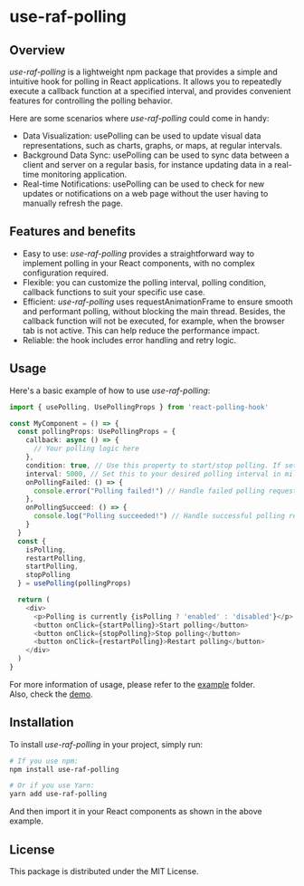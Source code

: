 # use-raf-polling

## Overview

*use-raf-polling* is a lightweight npm package that provides a simple and intuitive hook for polling in React applications. It allows you to repeatedly execute a callback function at a specified interval, and provides convenient features for controlling the polling behavior.

Here are some scenarios where *use-raf-polling* could come in handy:

- Data Visualization: usePolling can be used to update visual data representations, such as charts, graphs, or maps, at regular intervals.
- Background Data Sync: usePolling can be used to sync data between a client and server on a regular basis, for instance updating data in a real-time monitoring application.
- Real-time Notifications: usePolling can be used to check for new updates or notifications on a web page without the user having to manually refresh the page.

## Features and benefits

- Easy to use: *use-raf-polling* provides a straightforward way to implement polling in your React components, with no complex configuration required.
- Flexible: you can customize the polling interval, polling condition, callback functions to suit your specific use case.
- Efficient: *use-raf-polling* uses requestAnimationFrame to ensure smooth and performant polling, without blocking the main thread. Besides, the callback function will not be executed, for example, when the browser tab is not active. This can help reduce the performance impact.
- Reliable: the hook includes error handling and retry logic.

## Usage

Here's a basic example of how to use *use-raf-polling*:

```typescript
import { usePolling, UsePollingProps } from 'react-polling-hook'

const MyComponent = () => {
  const pollingProps: UsePollingProps = {
    callback: async () => {
      // Your polling logic here
    },
    condition: true, // Use this property to start/stop polling. If set to 'true', the API polling will start immediately 
    interval: 5000, // Set this to your desired polling interval in milliseconds
    onPollingFailed: () => {
      console.error("Polling failed!") // Handle failed polling requests here
    },
    onPollingSucceed: () => {
      console.log("Polling succeeded!") // Handle successful polling requests here
    }
  }
  const {
    isPolling,
    restartPolling,
    startPolling,
    stopPolling
  } = usePolling(pollingProps)

  return (
    <div>
      <p>Polling is currently {isPolling ? 'enabled' : 'disabled'}</p>
      <button onClick={startPolling}>Start polling</button>
      <button onClick={stopPolling}>Stop polling</button>
      <button onClick={restartPolling}>Restart polling</button>
    </div>
  )
}
```

For more information of usage, please refer to the [example](https://github.com/example/example) folder.  
Also, check the [demo](https://epam.github.io/deps-fe-usePolling/index.html).

## Installation

To install *use-raf-polling* in your project, simply run:

```bash
# If you use npm:
npm install use-raf-polling

# Or if you use Yarn:
yarn add use-raf-polling
```

And then import it in your React components as shown in the above example.

## License

This package is distributed under the MIT License.
